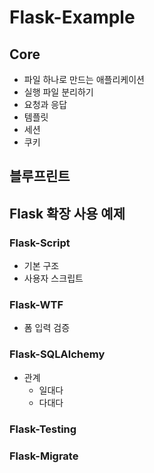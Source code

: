 # Flask-Example

## Core

* 파일 하나로 만드는 애플리케이션
* 실행 파일 분리하기
* 요청과 응답
* 템플릿
* 세션
* 쿠키

## 블루프린트

## Flask 확장 사용 예제

### Flask-Script

* 기본 구조
* 사용자 스크립트

### Flask-WTF

* 폼 입력 검증

### Flask-SQLAlchemy

* 관계
    * 일대다
	* 다대다

### Flask-Testing

### Flask-Migrate
